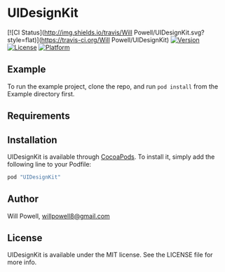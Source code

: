 # UIDesignKit

[![CI Status](http://img.shields.io/travis/Will Powell/UIDesignKit.svg?style=flat)](https://travis-ci.org/Will Powell/UIDesignKit)
[![Version](https://img.shields.io/cocoapods/v/UIDesignKit.svg?style=flat)](http://cocoapods.org/pods/UIDesignKit)
[![License](https://img.shields.io/cocoapods/l/UIDesignKit.svg?style=flat)](http://cocoapods.org/pods/UIDesignKit)
[![Platform](https://img.shields.io/cocoapods/p/UIDesignKit.svg?style=flat)](http://cocoapods.org/pods/UIDesignKit)

## Example

To run the example project, clone the repo, and run `pod install` from the Example directory first.

## Requirements

## Installation

UIDesignKit is available through [CocoaPods](http://cocoapods.org). To install
it, simply add the following line to your Podfile:

```ruby
pod "UIDesignKit"
```

## Author

Will Powell, willpowell8@gmail.com

## License

UIDesignKit is available under the MIT license. See the LICENSE file for more info.
